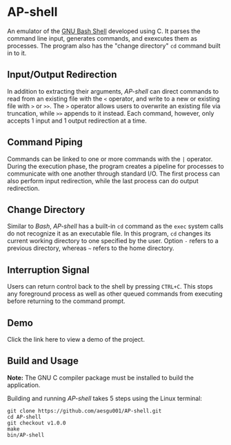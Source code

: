 # AP-shell
An emulator of the [GNU Bash Shell](https://www.gnu.org/software/bash/) developed using C. It parses the command line input, generates commands, and exexcutes them as 
processes. The program also has the "change directory" `cd` command built in to it.
## Input/Output Redirection
In addition to extracting their arguments, *AP-shell* can direct commands to read from an existing file with the `<` operator, and write to a new or existing file with
`>` or `>>`. The `>` operator allows users to overwrite an existing file via truncation, while `>>` appends to it instead. Each command, however, only accepts 1 input 
and 1 output redirection at a time.
## Command Piping
Commands can be linked to one or more commands with the `|` operator. During the execution phase, the program creates a pipeline for processes to communicate with one 
another through standard I/O. The first process can also perform input redirection, while the last process can do output redirection.
## Change Directory
Similar to *Bash*, *AP-shell* has a built-in `cd` command as the `exec` system calls do not recognize it as an executable file. In this program, `cd` changes its
current working directory to one specified by the user. Option `-` refers to a previous directory, whereas `~` refers to the home directory.
## Interruption Signal
Users can return control back to the shell by pressing `CTRL+C`. This stops any foreground process as well as other queued commands from executing before returning to 
the command prompt.
## Demo
Click the link here to view a demo of the project.
## Build and Usage
**Note:** The GNU C compiler package must be installed to build the application.

Building and running *AP-shell* takes 5 steps using the Linux terminal:
```
git clone https://github.com/aesgu001/AP-shell.git
cd AP-shell
git checkout v1.0.0
make
bin/AP-shell
```
